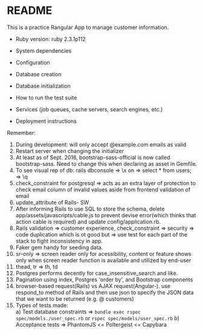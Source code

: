 # README

This is a practice Rangular App to manage customer information.

* Ruby version: ruby 2.3.1p112

* System dependencies

* Configuration

* Database creation

* Database initialization

* How to run the test suite

* Services (job queues, cache servers, search engines, etc.)

* Deployment instructions


Remember:  
1. During development: will only accept @example.com emails as valid  
2. Restart server when changing the initializer  
3. At least as of Sept. 2016, bootstrap-sass-official is now called bootstrap-sass. Need to change this when declaring as asset in Gemfile.  
4. To see visual rep of db: rails dbconsole => \x on => select * from users; => \q  
5. check_constraint for postgresql => acts as an extra layer of protection to check email column of invalid values aside from frontend validation of email  
6. update_attribute of Rails- SW  
7. After informing Rails to use SQL to store the schema, delete app/assets/javascripts/cable.js to prevent devise error(which thinks that action cable is required) and update config/application.rb.  
8. Rails validation => customer experience, check_constraint => security => code duplication which is ot good but => use test for each part of the stack to fight inconsistency in app.  
9. Faker gem handy for seeding data.  
10. sr-only => screen reader only for acessibility, content or feature shows only when screen reader function is available and utilized by end-user  
11. thead, tr => th, td  
12. Postgres performs decently for case_insensitive_search and like.  
13. Pagination using index, Postgres 'order by', and Bootstrap components  
14. browser-based request(Rails) vs AJAX request(Angular-). use respond_to method of Rails and then use json to specify the JSON data that we want to be returned (e.g. @ customers)  
15. Types of tests made:  
a) Test database constraints => `bundle exec rspec spec/models./user_spec.rb` or `rspec spec/models/user_spec.rb`
b) Acceptance tests =>  PhantomJS <= Poltergeist <= Capybara  
